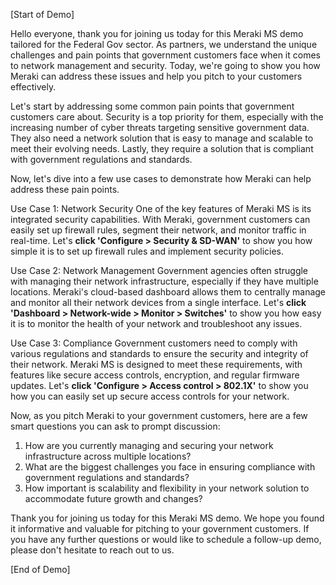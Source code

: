 [Start of Demo]

Hello everyone, thank you for joining us today for this Meraki MS demo tailored for the Federal Gov sector. As partners, we understand the unique challenges and pain points that government customers face when it comes to network management and security. Today, we're going to show you how Meraki can address these issues and help you pitch to your customers effectively.

Let's start by addressing some common pain points that government customers care about. Security is a top priority for them, especially with the increasing number of cyber threats targeting sensitive government data. They also need a network solution that is easy to manage and scalable to meet their evolving needs. Lastly, they require a solution that is compliant with government regulations and standards.

Now, let's dive into a few use cases to demonstrate how Meraki can help address these pain points. 

Use Case 1: Network Security
One of the key features of Meraki MS is its integrated security capabilities. With Meraki, government customers can easily set up firewall rules, segment their network, and monitor traffic in real-time. Let's **click 'Configure > Security & SD-WAN'** to show you how simple it is to set up firewall rules and implement security policies.

Use Case 2: Network Management
Government agencies often struggle with managing their network infrastructure, especially if they have multiple locations. Meraki's cloud-based dashboard allows them to centrally manage and monitor all their network devices from a single interface. Let's **click 'Dashboard > Network-wide > Monitor > Switches'** to show you how easy it is to monitor the health of your network and troubleshoot any issues.

Use Case 3: Compliance
Government customers need to comply with various regulations and standards to ensure the security and integrity of their network. Meraki MS is designed to meet these requirements, with features like secure access controls, encryption, and regular firmware updates. Let's **click 'Configure > Access control > 802.1X'** to show you how you can easily set up secure access controls for your network.

Now, as you pitch Meraki to your government customers, here are a few smart questions you can ask to prompt discussion:

1. How are you currently managing and securing your network infrastructure across multiple locations?
2. What are the biggest challenges you face in ensuring compliance with government regulations and standards?
3. How important is scalability and flexibility in your network solution to accommodate future growth and changes?

Thank you for joining us today for this Meraki MS demo. We hope you found it informative and valuable for pitching to your government customers. If you have any further questions or would like to schedule a follow-up demo, please don't hesitate to reach out to us.

[End of Demo]